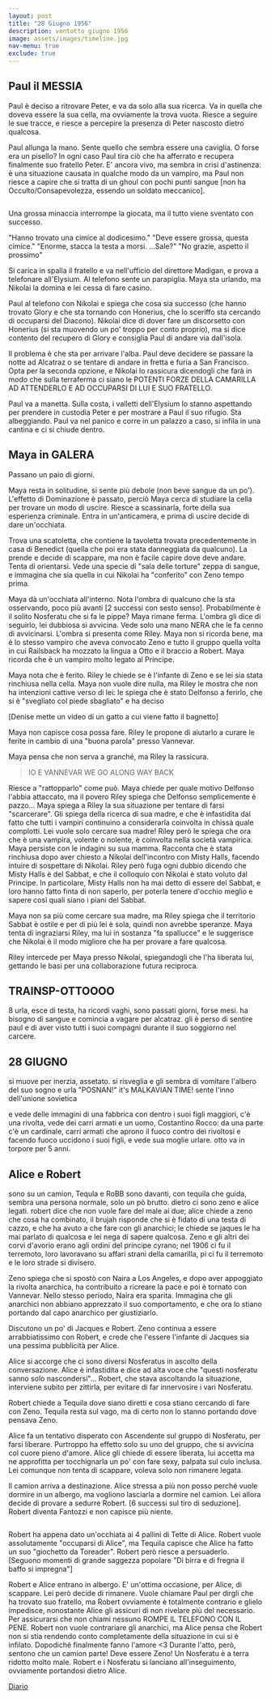 ```yaml
---
layout: post
title: "28 Giugno 1956"
description: ventotto giugno 1956
image: assets/images/timeline.jpg
nav-menu: true
exclude: true
---
```


## Paul il MESSIA

Paul è deciso a ritrovare Peter, e va da solo alla sua ricerca. Va in quella che doveva essere la sua cella, ma ovviamente la trova vuota. Riesce a seguire le sue tracce, e riesce  a percepire la presenza di Peter nascosto dietro qualcosa.

Paul allunga la mano. Sente quello che sembra essere una caviglia. O forse era un pisello? In ogni caso Paul tira ciò che ha afferrato e recupera finalmente suo fratello Peter. E' ancora vivo, ma sembra in crisi d'astinenza: è una situazione causata in qualche modo da un vampiro, ma Paul non riesce a capire che si tratta di un ghoul con pochi punti sangue [non ha Occulto/Consapevolezza, essendo un soldato meccanico].

<span class="image fit"><img src="http://telegra.ph/file/1e902286f23e50c1c76ea.png" alt="" /></span>

Una grossa minaccia interrompe la giocata, ma il tutto viene sventato con successo.

"Hanno trovato una cimice al dodicesimo."
"Deve essere grossa, questa cimice."
"Enorme, stacca la testa a morsi. ...Sale?"
"No grazie, aspetto il prossimo"

Si carica in spalla il fratello e va nell'ufficio del direttore Madigan, e prova a telefonare all'Elysium. Al telefono sente un parapiglia. Maya sta urlando, ma Nikolai la domina e lei cessa di fare casino.

Paul al telefono con Nikolai e spiega che cosa sia successo (che hanno trovato Glory e che sta tornando con Honerius, che lo sceriffo sta cercando di occuparsi del Diacono). Nikolai dice di dover fare un discorsetto con Honerius (si sta muovendo un po' troppo per conto proprio), ma si dice contento del recupero di Glory e consiglia Paul di andare via dall'isola.

Il problema è che sta per arrivare l'alba. Paul deve decidere se passare la notte ad Alcatraz o se tentare di andare in fretta e furia a San Francisco.
Opta per la seconda opzione, e Nikolai lo rassicura dicendogli che farà in modo che sulla terraferma ci siano le POTENTI FORZE DELLA CAMARILLA AD ATTENDERLO E AD OCCUPARSI DI LUI E SUO FRATELLO.

Paul va a manetta. Sulla costa, i valletti dell'Elysium lo stanno aspettando per prendere in custodia Peter e per mostrare a Paul il suo rifugio.
Sta albeggiando. Paul va nel panico e corre in un palazzo a caso, si infila in una cantina e ci si chiude dentro.

## Maya in GALERA

Passano un paio di giorni.

Maya resta in solitudine, si sente più debole (non beve sangue da un po'). L'effetto di Dominazione è passato, perciò Maya cerca di studiare la cella per trovare un modo di uscire. Riesce a scassinarla, forte della sua esperienza criminale. Entra in un'anticamera, e prima di uscire decide di dare un'occhiata.

Trova una scatoletta, che contiene la tavoletta trovata precedentemente in casa di Benedict (quella che poi era stata danneggiata da qualcuno). La prende e decide di scappare, ma non è facile capire dove deve andare. Tenta di orientarsi. Vede una specie di "sala delle torture" zeppa di sangue, e immagina che sia quella in cui Nikolai ha "conferito" con Zeno tempo prima.

Maya dà un'occhiata all'interno. Nota l'ombra di qualcuno che la sta osservando, poco più avanti [2 successi con sesto senso]. Probabilmente è il solito Nosferatu che si fa le pippe?
Maya rimane ferma. L'ombra gli dice di seguirlo, lei dubbiosa si avvicina. Vede solo una mano NERA che le fa cenno di avvicinarsi. L'ombra si presenta come Riley. Maya non si ricorda bene, ma è lo stesso vampiro che aveva convocato Zeno e tutto il gruppo quella volta in cui Railsback ha mozzato la lingua a Otto e il braccio a Robert. Maya ricorda che è un vampiro molto legato al Principe.

Maya nota che è ferito. Riley le chiede se è l'infante di Zeno e se lei sia stata rinchiusa nella cella. Maya non vuole dire nulla, ma Riley le mostra che non ha intenzioni cattive verso di lei: le spiega che è stato Delfonso a ferirlo, che si è "svegliato col piede sbagliato" e ha deciso

[Denise mette un video di un gatto a cui viene fatto il bagnetto]

Maya non capisce cosa possa fare. Riley le propone di aiutarlo a curare le ferite in cambio di una "buona parola" presso Vannevar.

Maya pensa che non serva a granché, ma Riley la rassicura.

> IO E VANNEVAR WE GO ALONG WAY BACK

Riesce a "rattopparlo" come può.
Maya chiede per quale motivo Delfonso l'abbia attaccato, ma il povero Riley spiega che Delfonso semplicemente è pazzo...
Maya spiega a Riley la sua situazione per tentare di farsi "scarcerare". Gli spiega della ricerca di sua madre, e che è infastidita dal fatto che tutti i vampiri continuino a considerarla coinvolta in chissà quale complotti. Lei vuole solo cercare sua madre!
Riley però le spiega che ora che è una vampira, volente o nolente, è coinvolta nella società vampirica.
Maya persiste con le indagini su sua mamma. Racconta che è stata rinchiusa dopo aver chiesto a Nikolai dell'incontro con Misty Halls, facendo intuire di sospettare di Nikolai. Riley però fuga ogni dubbio dicendo che Misty Halls è del Sabbat, e che il colloquio con  Nikolai è stato voluto dal Principe. In particolare, Misty Halls non ha mai detto di essere del Sabbat, e loro hanno fatto finta di non saperlo, per poterla tenere d'occhio meglio e sapere così quali siano i piani del Sabbat.

Maya non sa più come cercare sua madre, ma Riley spiega che il territorio Sabbat è ostile e per di più lei è sola, quindi non avrebbe speranze. Maya tenta di ingraziarsi Riley, ma lui in sostanza "fa spallucce" e le suggerisce che Nikolai è il modo migliore che ha per provare a fare qualcosa.

Riley intercede per Maya presso Nikolai, spiegandogli che l'ha liberata lui, gettando le basi per una collaborazione futura reciproca.

## TRAINSP-OTTOOOO

8 urla, esce di testa, ha ricordi vaghi, sono passati giorni, forse mesi. ha bisogno di sangue e comincia a vagare per alcatraz. gli è perso di sentire paul e di aver visto tutti i suoi compagni durante il suo soggiorno nel carcere.

## 28 GIUGNO

si muove per inerzia, assetato. si risveglia e gli sembra di vomitare l'albero del suo sogno e urla "POSNAN!" it's MALKAVIAN TIME! sente l'inno dell'unione sovietica

e vede delle immagini di una fabbrica con dentro i suoi figli maggiori, c'è una rivolta, vede dei carri armati e un uomo, Costantino Rocco: da una parte c'è un cardinale, carri armati che aprono il fuoco contro dei rivoltosi e facendo fuoco uccidono i suoi figli, e vede sua moglie urlare. otto va in torpore per 5 anni. 

## Alice e Robert

sono su un camion, Tequla e RoBB sono davanti, con tequila che guida, sembra una persona normale, solo un pò brutto. dietro ci sono zeno e alice legati. robert dice che non vuole fare del male ai due; alice chiede a zeno che cosa ha combinato, il brujah risponde che si è fidato di una testa di cazzo, e che ha avuto a che fare con gli anarchici; le chiede se jaques le ha mai parlato di qualcosa e lei nega di sapere qualcosa. Zeno e gli altri dei corvi d'avorio erano agli ordini del principe cyrano; nel 1906 ci fu il terremoto, loro lavoravano su affari strani della camarilla, pi ci fu il terremoto e le loro strade si divisero.

Zeno spiega che si spostò con Naira a Los Angeles, e dopo aver appoggiato la rivolta anarchica, ha contribuito a ricreare la pace e poi è tornato con Vannevar. Nello stesso periodo, Naira era sparita.
Immagina che gli anarchici non abbiano apprezzato il suo comportamento, e che ora lo stiano portando dal capo anarchico per giustiziarlo.

Discutono un po' di Jacques e Robert. Zeno continua a essere arrabbiatissimo con Robert, e crede che l'essere l'infante di Jacques sia una pessima pubblicità per Alice.

Alice si accorge che ci sono diversi Nosferatus in ascolto della conversazione. Alice è infastidita e dice ad alta voce che "questi nosferatu sanno solo nascondersi"... Robert, che stava ascoltando la situazione, interviene subito per zittirla, per evitare di far innervosire i vari Nosferatu.

Robert chiede a Tequila dove siano diretti e cosa stiano cercando di fare con Zeno. Tequila resta sul vago, ma di certo non lo stanno portando dove pensava Zeno.

Alice fa un tentativo disperato con Ascendente sul gruppo di Nosferatu, per farsi liberare. Purtroppo ha effetto solo su uno del gruppo, che si avvicina col cuore pieno d'amore. Alice gli chiede di essere liberata, lui accetta ma ne approfitta per tocchignarla un po' con fare sexy, palpata sul culo inclusa. Lei comunque non tenta di scappare, voleva solo non rimanere legata.

Il camion arriva a destinazione. Alice stressa a più non posso perché vuole dormire in un albergo, ma vogliono lasciarla a dormire nel camion. Lei allora decide di provare a sedurre Robert. [6 successi sul tiro di seduzione]. Robert diventa Fantozzi e non capisce più niente.

<span class="image fit"><img src="http://telegra.ph/file/d84493af506b20082ad55.png" alt="" /></span>

Robert ha appena dato un'occhiata ai 4 pallini di Tette di Alice.
Robert vuole assolutamente "occuparsi di Alice", ma Tequila capisce che Alice ha fatto un suo "giochetto da Toreader". Robert però riesce a persuaderlo. [Seguono momenti di grande saggezza popolare "Di birra e di fregna il baffo si impregna"]

Robert e Alice entrano in albergo. E' un'ottima occasione, per Alice, di scappare. Lei però decide di rimanere. Vuole chiamare Paul per dirgli che ha trovato suo fratello, ma Robert ovviamente è totalmente contrario e glielo impedisce, nonostante Alice gli assicuri di non rivelare più del necessario.
Per assicurarsi che non chiami nessuno ROMPE IL TELEFONO CON IL PENE.
Robert non vuole contrariare gli anarchici, ma Alice pensa che Robert non si stia rendendo conto completamente della situazione in cui si è infilato.
Dopodiché finalmente fanno l'amore <3
Durante l'atto, però, sentono che un camion parte! Deve essere Zeno! Un Nosferatu è a terra ridotto molto male.
Robert e i Nosferatu si lanciano all'inseguimento, ovviamente portandosi dietro Alice.

<a href="http://xabacadabra.com/cursed-legacy/diario" class="button">Diario</a>
